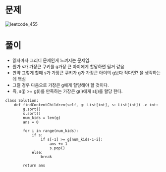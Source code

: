 # 문제
![leetcode_455](https://user-images.githubusercontent.com/51700219/76846734-50df3a80-6884-11ea-98de-1578b2106232.png)
# 풀이
- 읽자마자 그리디 문제인게 느껴지는 문제임.
- 뭔가 s가 가장큰 쿠키를 g가장 큰 아이에게 할당하면 될거 같음
- 만약 그렇게 할때 s가 가장큰 쿠키가 g가 가장큰 아이의 g보다 작다면? 을 생각하는데 핵심
- 그럴 경우 다음으로 가장큰 g에게 할당해야 할 것이다.
- 즉, s(j) >= g(i)를 만족하는 가장큰 g(i)에게 s(j)를 할당 한다.
```python3
class Solution:
    def findContentChildren(self, g: List[int], s: List[int]) -> int:
        g.sort()
        s.sort()
        num_kids = len(g)
        ans = 0
        
        for i in range(num_kids):
            if s:
                if s[-1] >= g[num_kids-1-i]:
                    ans += 1
                    s.pop()
            else:
                break
                
        return ans
```
